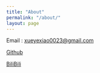 ```yaml
---
title: "About"
permalink: "/about/"
layout: page
---
```




Email : xueyexiao0023@gmail.com

[Github](https://github.com/xueyexiao)

[BiliBili](https://space.bilibili.com/6455135)
